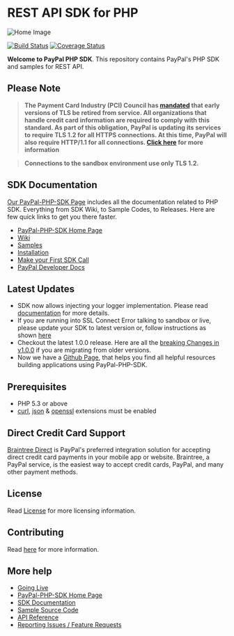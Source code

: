 # REST API SDK for PHP

![Home Image](https://raw.githubusercontent.com/wiki/paypal/PayPal-PHP-SDK/images/homepage.jpg)

[![Build Status](https://travis-ci.org/paypal/PayPal-PHP-SDK.svg?branch=master)](https://travis-ci.org/paypal/PayPal-PHP-SDK)
[![Coverage Status](https://coveralls.io/repos/paypal/PayPal-PHP-SDK/badge.svg?branch=master)](https://coveralls.io/r/paypal/PayPal-PHP-SDK?branch=master)

**Welcome to PayPal PHP SDK**. This repository contains PayPal's PHP SDK and samples for REST API.

## Please Note

> **The Payment Card Industry (PCI) Council has [mandated](https://blog.pcisecuritystandards.org/migrating-from-ssl-and-early-tls) that early versions of TLS be retired from service. All organizations that handle credit card information are required to comply with this standard. As part of this obligation, PayPal is updating its services to require TLS 1.2 for all HTTPS connections. At this time, PayPal will also require HTTP/1.1 for all connections. [Click here](https://github.com/paypal/tls-update) for more information**

> **Connections to the sandbox environment use only TLS 1.2.**

## SDK Documentation

[Our PayPal-PHP-SDK Page](http://paypal.github.io/PayPal-PHP-SDK/) includes all the documentation related to PHP SDK. Everything from SDK Wiki, to Sample Codes, to Releases. Here are few quick links to get you there faster.

- [PayPal-PHP-SDK Home Page](https://paypal.github.io/PayPal-PHP-SDK/)
- [Wiki](https://github.com/paypal/PayPal-PHP-SDK/wiki)
- [Samples](https://paypal.github.io/PayPal-PHP-SDK/sample/)
- [Installation](https://github.com/paypal/PayPal-PHP-SDK/wiki/Installation)
- [Make your First SDK Call](https://github.com/paypal/PayPal-PHP-SDK/wiki/Making-First-Call)
- [PayPal Developer Docs](https://developer.paypal.com/docs/)

## Latest Updates

- SDK now allows injecting your logger implementation. Please read [documentation](https://github.com/paypal/PayPal-PHP-SDK/wiki/Custom-Logger) for more details.
- If you are running into SSL Connect Error talking to sandbox or live, please update your SDK to latest version or, follow instructions as shown [here](https://github.com/paypal/PayPal-PHP-SDK/issues/474)
- Checkout the latest 1.0.0 release. Here are all the [breaking Changes in v1.0.0](https://github.com/paypal/PayPal-PHP-SDK/wiki/Breaking-Changes---1.0.0) if you are migrating from older versions.
- Now we have a [Github Page](https://paypal.github.io/PayPal-PHP-SDK/), that helps you find all helpful resources building applications using PayPal-PHP-SDK.

## Prerequisites

- PHP 5.3 or above
- [curl](https://secure.php.net/manual/en/book.curl.php), [json](https://secure.php.net/manual/en/book.json.php) & [openssl](https://secure.php.net/manual/en/book.openssl.php) extensions must be enabled

## Direct Credit Card Support

[Braintree Direct](https://www.braintreepayments.com/products/braintree-direct) is PayPal's preferred integration solution for accepting direct credit card payments in your mobile app or website. Braintree, a PayPal service, is the easiest way to accept credit cards, PayPal, and many other payment methods.

## License

Read [License](LICENSE) for more licensing information.

## Contributing

Read [here](CONTRIBUTING.md) for more information.

## More help

- [Going Live](https://github.com/paypal/PayPal-PHP-SDK/wiki/Going-Live)
- [PayPal-PHP-SDK Home Page](http://paypal.github.io/PayPal-PHP-SDK/)
- [SDK Documentation](https://github.com/paypal/PayPal-PHP-SDK/wiki)
- [Sample Source Code](http://paypal.github.io/PayPal-PHP-SDK/sample/)
- [API Reference](https://developer.paypal.com/webapps/developer/docs/api/)
- [Reporting Issues / Feature Requests](https://github.com/paypal/PayPal-PHP-SDK/issues)
